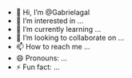 - 👋 Hi, I’m @Gabrielagal
- 👀 I’m interested in ...
- 🌱 I’m currently learning ...
- 💞️ I’m looking to collaborate on ...
- 📫 How to reach me ...
- 😄 Pronouns: ...
- ⚡ Fun fact: ...

<!---
Gabrielagal/Gabrielagal is a ✨ special ✨ repository because its `README.md` (this file) appears on your GitHub profile.
You can click the Preview link to take a look at your changes.
--->
